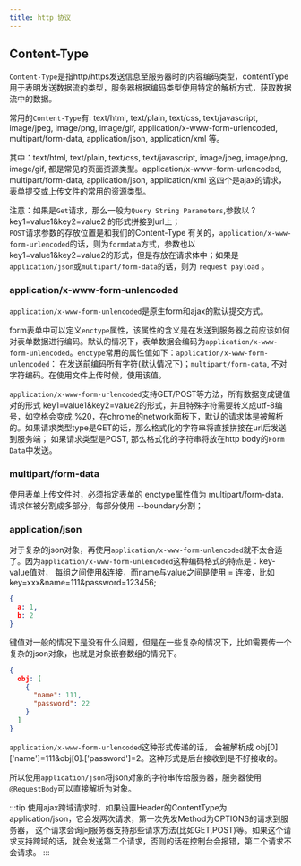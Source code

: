 ```yaml
---
title: http 协议
---
```


## Content-Type
`Content-Type`是指http/https发送信息至服务器时的内容编码类型，contentType用于表明发送数据流的类型，服务器根据编码类型使用特定的解析方式，获取数据流中的数据。

常用的`Content-Type`有: text/html, text/plain, text/css, text/javascript, image/jpeg, image/png, image/gif, application/x-www-form-urlencoded, multipart/form-data, application/json, application/xml 等。

其中：text/html, text/plain, text/css, text/javascript, image/jpeg, image/png, image/gif, 都是常见的页面资源类型。application/x-www-form-urlencoded, multipart/form-data, application/json, application/xml 这四个是ajax的请求，表单提交或上传文件的常用的资源类型。

注意：如果是`Get`请求，那么一般为`Query String Parameters`,参数以 ?key1=value1&key2=value2 的形式拼接到url上；  
`POST`请求参数的存放位置是和我们的Content-Type 有关的，`application/x-www-form-urlencoded`的话，则为`formdata`方式，参数也以key1=value1&key2=value2的形式，但是存放在请求体中；如果是`application/json`或`multipart/form-data`的话，则为 `request payload` 。

### application/x-www-form-unlencoded
`application/x-www-form-unlencoded`是原生form和ajax的默认提交方式。

form表单中可以定义`enctype`属性，该属性的含义是在发送到服务器之前应该如何对表单数据进行编码。默认的情况下，表单数据会编码为`application/x-www-form-unlencoded`。`enctype`常用的属性值如下：`application/x-www-form-unlencoded`： 在发送前编码所有字符(默认情况下)；`multipart/form-data`, 不对字符编码。在使用文件上传时候，使用该值。

`application/x-www-form-urlencoded`支持GET/POST等方法，所有数据变成键值对的形式 key1=value1&key2=value2的形式，并且特殊字符需要转义成utf-8编号，如空格会变成 %20，在chrome的network面板下，默认的请求体是被解析的。如果请求类型type是GET的话，那么格式化的字符串将直接拼接在url后发送到服务端； 如果请求类型是POST, 那么格式化的字符串将放在http body的`Form Data`中发送。

### multipart/form-data
使用表单上传文件时，必须指定表单的 enctype属性值为 multipart/form-data. 请求体被分割成多部分，每部分使用 --boundary分割；

### application/json
对于复杂的json对象，再使用`application/x-www-form-unlencoded`就不太合适了。因为`application/x-www-form-unlencoded`这种编码格式的特点是：key-value值对，
每组之间使用&连接，而name与value之间是使用 = 连接，比如 key=xxx&name=111&password=123456;
```json
{
  a: 1,
  b: 2
}
```

键值对一般的情况下是没有什么问题，但是在一些复杂的情况下，比如需要传一个复杂的json对象，也就是对象嵌套数组的情况下。
```json
{
  obj: [
    {
      "name": 111,
      "password": 22
    }
  ]
}
```
`application/x-www-form-urlencoded`这种形式传递的话， 会被解析成 obj[0]['name']=111&obj[0].['password']=2。这种形式是后台接收到是不好接收的。

所以使用`application/json`将json对象的字符串传给服务器，服务器使用`@RequestBody`可以直接解析为对象。

:::tip
使用ajax跨域请求时，如果设置Header的ContentType为 application/json，它会发两次请求，第一次先发Method为OPTIONS的请求到服务器，
这个请求会询问服务器支持那些请求方法(比如GET,POST)等。如果这个请求支持跨域的话，就会发送第二个请求，否则的话在控制台会报错，第二个请求不会请求。
:::


